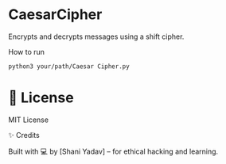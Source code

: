 # CaesarCipher
 Encrypts and decrypts messages using a shift cipher.

 How to run
 ```
python3 your/path/Caesar Cipher.py

```


# 📜 License

MIT License

✨ Credits

Built with 💻 by [Shani Yadav] – for ethical hacking and learning.
